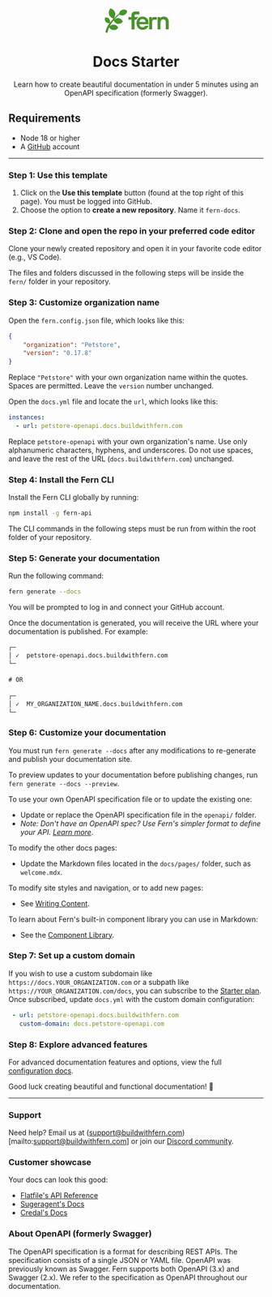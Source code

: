 <br/>
<div align="center">
  <a href="https://www.buildwithfern.com/?utm_source=github&utm_medium=readme&utm_campaign=docs-starter-openapi&utm_content=logo">
    <img src="/fern/docs/assets/fern.png" height="50" align="center" alt="header" />
  </a>
  
  <br/>

# Docs Starter

Learn how to create beautiful documentation in under 5 minutes using an OpenAPI specification (formerly Swagger).
</div>

## Requirements

-   Node 18 or higher
-   A [GitHub](https://github.com) account

---

### Step 1: Use this template

1. Click on the **Use this template** button (found at the top right of this page). You must be logged into GitHub.
2. Choose the option to **create a new repository**. Name it `fern-docs`.

### Step 2: Clone and open the repo in your preferred code editor

Clone your newly created repository and open it in your favorite code editor (e.g., VS Code).

The files and folders discussed in the following steps will be inside the `fern/` folder in your repository.

### Step 3: Customize organization name

Open the `fern.config.json` file, which looks like this:

```json
{
    "organization": "Petstore",
    "version": "0.17.8"
}
```
Replace `"Petstore"` with your own organization name within the quotes. Spaces are permitted. Leave the `version` number unchanged.

Open the `docs.yml` file and locate the `url`, which looks like this:

```yml
instances:
  - url: petstore-openapi.docs.buildwithfern.com
```

Replace `petstore-openapi` with your own organization's name. Use only alphanumeric characters, hyphens, and underscores. Do not use spaces, and leave the rest of the URL (`docs.buildwithfern.com`) unchanged.


### Step 4: Install the Fern CLI

Install the Fern CLI globally by running:

```bash
npm install -g fern-api
```

The CLI commands in the following steps must be run from within the root folder of your repository.

### Step 5: Generate your documentation

Run the following command:

```bash
fern generate --docs
```

You will be prompted to log in and connect your GitHub account.

Once the documentation is generated, you will receive the URL where your documentation is published. For example:

```shell
┌─
│ ✓  petstore-openapi.docs.buildwithfern.com
└─

# OR

┌─
│ ✓  MY_ORGANIZATION_NAME.docs.buildwithfern.com
└─
```

### Step 6: Customize your documentation

You must run `fern generate --docs` after any modifications to re-generate and publish your documentation site.

To preview updates to your documentation before publishing changes, run `fern generate --docs --preview`.

To use your own OpenAPI specification file or to update the existing one:
- Update or replace the OpenAPI specification file in the `openapi/` folder.
- *Note: Don't have an OpenAPI spec? Use Fern's simpler format to define your API.* [*Learn more*](https://github.com/fern-api/docs-starter-fern-definition).

To modify the other docs pages:
- Update the Markdown files located in the `docs/pages/` folder, such as `welcome.mdx`.

To modify site styles and navigation, or to add new pages:
- See [Writing Content](/generate-docs/overview/writing-content).

To learn about Fern's built-in component library you can use in Markdown:
- See the [Component Library](/generate-docs/component-library/).
  
### Step 7: Set up a custom domain

If you wish to use a custom subdomain like `https://docs.YOUR_ORGANIZATION.com` or a subpath like `https://YOUR_ORGANIZATION.com/docs`, you can subscribe to the [Starter plan](https://buildwithfern.com/pricing). Once subscribed, update `docs.yml` with the custom domain configuration:

``` yaml
 - url: petstore-openapi.docs.buildwithfern.com
   custom-domain: docs.petstore-openapi.com
```

### Step 8: Explore advanced features

For advanced documentation features and options, view the full [configuration docs](https://docs.buildwithfern.com/generate-docs/overview/configuration).

Good luck creating beautiful and functional documentation! 🌿

---

### Support

Need help? Email us at (support@buildwithfern.com)[mailto:support@buildwithfern.com] or join our [Discord community](https://discord.com/invite/JkkXumPzcG).

### Customer showcase

Your docs can look this good:

- [Flatfile's API Reference](https://reference.flatfile.com/api-reference/events/create-an-event)
- [Sugeragent's Docs](https://docs.superagent.sh/)
- [Credal's Docs](https://docs.credal.ai/)

### About OpenAPI (formerly Swagger)

The OpenAPI specification is a format for describing REST APIs. The specification consists of a single JSON or YAML file. OpenAPI was previously known as Swagger. Fern supports both OpenAPI (3.x) and Swagger (2.x). We refer to the specification as OpenAPI throughout our documentation.
